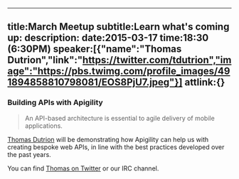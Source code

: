 ----
title:March Meetup
subtitle:Learn what's coming up:
description:
date:2015-03-17
time:18:30 (6:30PM)
speaker:[{"name":"Thomas Dutrion","link":"https://twitter.com/tdutrion","image":"https://pbs.twimg.com/profile_images/491894858810798081/EOS8PjU7.jpeg"}]
attlink:{}
----

### Building APIs with Apigility

> An API-based architecture is essential to agile delivery of mobile applications.  

[Thomas Dutrion][2] will be demonstrating how Apigility can help us with creating bespoke web APIs, in line with the best practices developed over the past years.

You can find [Thomas on Twitter][3] or our IRC channel.

[2]: https://www.engineor.com
[3]: https://twitter.com/tdutrion
